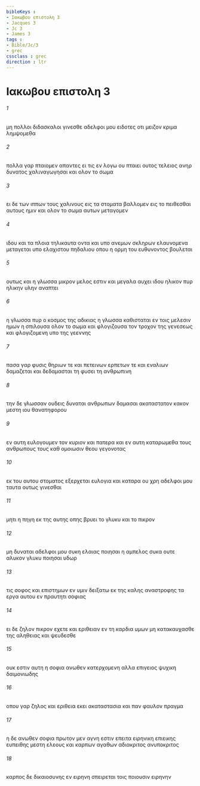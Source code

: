 ```yaml
---
bibleKeys : 
- Ιακωβου επιστολη 3
- Jacques 3
- Jc 3
- James 3
tags : 
- Bible/Jc/3
- grec
cssclass : grec
direction : ltr
---
```


# Ιακωβου επιστολη 3

###### 1
μη πολλοι διδασκαλοι γινεσθε αδελφοι μου ειδοτες οτι μειζον κριμα λημψομεθα
###### 2
πολλα γαρ πταιομεν απαντες ει τις εν λογω ου πταιει ουτος τελειος ανηρ δυνατος χαλιναγωγησαι και ολον το σωμα
###### 3
ει δε των ιππων τους χαλινους εις τα στοματα βαλλομεν εις το πειθεσθαι αυτους ημιν και ολον το σωμα αυτων μεταγομεν
###### 4
ιδου και τα πλοια τηλικαυτα οντα και υπο ανεμων σκληρων ελαυνομενα μεταγεται υπο ελαχιστου πηδαλιου οπου η ορμη του ευθυνοντος βουλεται
###### 5
ουτως και η γλωσσα μικρον μελος εστιν και μεγαλα αυχει ιδου ηλικον πυρ ηλικην υλην αναπτει
###### 6
η γλωσσα πυρ ο κοσμος της αδικιας η γλωσσα καθισταται εν τοις μελεσιν ημων η σπιλουσα ολον το σωμα και φλογιζουσα τον τροχον της γενεσεως και φλογιζομενη υπο της γεεννης
###### 7
πασα γαρ φυσις θηριων τε και πετεινων ερπετων τε και εναλιων δαμαζεται και δεδαμασται τη φυσει τη ανθρωπινη
###### 8
την δε γλωσσαν ουδεις δυναται ανθρωπων δαμασαι ακαταστατον κακον μεστη ιου θανατηφορου
###### 9
εν αυτη ευλογουμεν τον κυριον και πατερα και εν αυτη καταρωμεθα τους ανθρωπους τους καθ ομοιωσιν θεου γεγονοτας
###### 10
εκ του αυτου στοματος εξερχεται ευλογια και καταρα ου χρη αδελφοι μου ταυτα ουτως γινεσθαι
###### 11
μητι η πηγη εκ της αυτης οπης βρυει το γλυκυ και το πικρον
###### 12
μη δυναται αδελφοι μου συκη ελαιας ποιησαι η αμπελος συκα ουτε αλυκον γλυκυ ποιησαι υδωρ
###### 13
τις σοφος και επιστημων εν υμιν δειξατω εκ της καλης αναστροφης τα εργα αυτου εν πραυτητι σοφιας
###### 14
ει δε ζηλον πικρον εχετε και εριθειαν εν τη καρδια υμων μη κατακαυχασθε της αληθειας και ψευδεσθε
###### 15
ουκ εστιν αυτη η σοφια ανωθεν κατερχομενη αλλα επιγειος ψυχικη δαιμονιωδης
###### 16
οπου γαρ ζηλος και εριθεια εκει ακαταστασια και παν φαυλον πραγμα
###### 17
η δε ανωθεν σοφια πρωτον μεν αγνη εστιν επειτα ειρηνικη επιεικης ευπειθης μεστη ελεους και καρπων αγαθων αδιακριτος ανυποκριτος
###### 18
καρπος δε δικαιοσυνης εν ειρηνη σπειρεται τοις ποιουσιν ειρηνην
